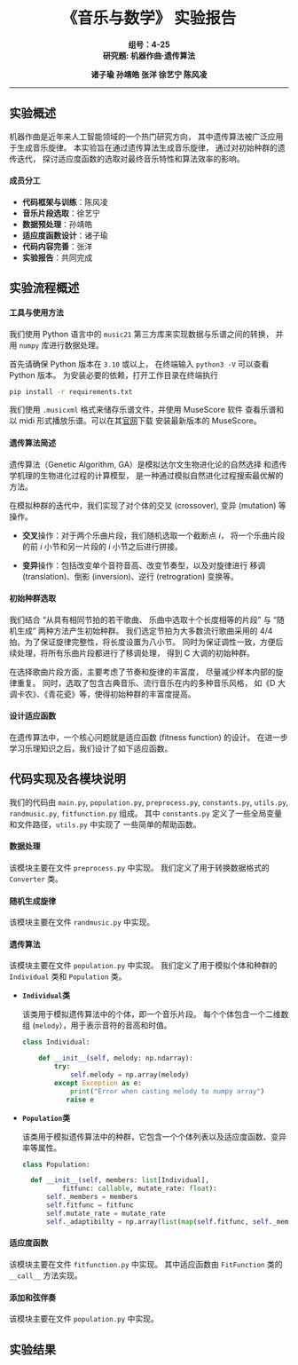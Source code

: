 <h1 align=center>《音乐与数学》 实验报告</h1>

**<p align=center>组号：4-25 <br/> 研究题: 机器作曲·遗传算法</p>**
**<p align=center>诸子瑜 孙靖皓 张洋 徐艺宁 陈风凌</p>**

---

## 实验概述

机器作曲是近年来人工智能领域的一个热门研究方向，
其中遗传算法被广泛应用于生成音乐旋律。
本实验旨在通过遗传算法生成音乐旋律，
通过对初始种群的遗传迭代，
探讨适应度函数的选取对最终音乐特性和算法效率的影响。

#### 成员分工

- **代码框架与训练**：陈风凌
- **音乐片段选取**：徐艺宁
- **数据预处理**：孙靖皓
- **适应度函数设计**：诸子瑜
- **代码内容完善**：张洋
- **实验报告**：共同完成

## 实验流程概述

#### 工具与使用方法

我们使用 Python 语言中的 `music21` 第三方库来实现数据与乐谱之间的转换，
并用 `numpy` 库进行数据处理。

首先请确保 Python 版本在 `3.10` 或以上，
在终端输入 `python3 -V` 可以查看 Python 版本。
为安装必要的依赖，打开工作目录在终端执行
``` sh
pip install -r requirements.txt
```

我们使用 `.musicxml` 格式来储存乐谱文件，并使用 MuseScore 软件
查看乐谱和以 midi 形式播放乐谱。可以在其[官网](https://www.musescore.org)下载
安装最新版本的 MuseScore。

#### 遗传算法简述

遗传算法（Genetic Algorithm, GA）是模拟达尔文生物进化论的自然选择
和遗传学机理的生物进化过程的计算模型，
是一种通过模拟自然进化过程搜索最优解的方法。

在模拟种群的迭代中，我们实现了对个体的交叉 (crossover), 变异 (mutation) 等操作。

- **交叉**操作：对于两个乐曲片段，我们随机选取一个截断点 $i$，
  将一个乐曲片段的前 $i$ 小节和另一片段的 $i$ 小节之后进行拼接。

- **变异**操作：包括改变单个音符音高、改变节奏型，以及对旋律进行
  移调 (translation)、倒影 (inversion)、逆行 (retrogration) 变换等。

#### 初始种群选取

我们结合 “从具有相同节拍的若干歌曲、
乐曲中选取十个长度相等的片段” 与 “随机生成” 两种方法产生初始种群。
我们选定节拍为大多数流行歌曲采用的 4/4 拍。为了保证旋律完整性，将长度设置为八小节。
同时为保证调性一致，方便后续处理，将所有乐曲片段都进行了移调处理，
得到 C 大调的初始种群。

在选择歌曲片段方面，主要考虑了节奏和旋律的丰富度，
尽量减少样本内部的旋律重复。
同时，选取了包含古典音乐、流行音乐在内的多种音乐风格，
如《D 大调卡农》、《青花瓷》等，使得初始种群的丰富度提高。

#### 设计适应函数

在遗传算法中，一个核心问题就是适应函数 (fitness function) 的设计。
在进一步学习乐理知识之后，我们设计了如下适应函数。

## 代码实现及各模块说明

我们的代码由 `main.py`, `population.py`, `preprocess.py`,
`constants.py`, `utils.py`, `randmusic.py`, `fitfunction.py` 组成。
其中 `constants.py` 定义了一些全局变量和文件路径，`utils.py` 中实现了
一些简单的帮助函数。

#### 数据处理

该模块主要在文件 `preprocess.py` 中实现。
我们定义了用于转换数据格式的 `Converter` 类。

#### 随机生成旋律

该模块主要在文件 `randmusic.py` 中实现。

#### 遗传算法

该模块主要在文件 `population.py` 中实现。
我们定义了用于模拟个体和种群的 `Individual` 类和 `Population` 类。

- **`Individual`类**

  该类用于模拟遗传算法中的个体，即一个音乐片段。
  每个个体包含一个二维数组 (`melody`），用于表示音符的音高和时值。
  ```py
  class Individual:

      def __init__(self, melody: np.ndarray):
          try:
              self.melody = np.array(melody)
          except Exception as e:
              print("Error when casting melody to numpy array")
             raise e
  ```

- **`Population`类**

  该类用于模拟遗传算法中的种群，它包含一个个体列表以及适应度函数、变异率等属性。
  ```py
  class Population:

    def __init__(self, members: list[Individual],
            fitfunc: callable, mutate_rate: float):
        self._members = members
        self.fitfunc = fitfunc
        self.mutate_rate = mutate_rate
        self._adaptibilty = np.array(list(map(self.fitfunc, self._members)))
  ```

#### 适应度函数

该模块主要在文件 `fitfunction.py` 中实现。
其中适应函数由 `FitFunction` 类的 `__call__` 方法实现。

#### 添加和弦伴奏

该模块主要在文件 `population.py` 中实现。

## 实验结果
